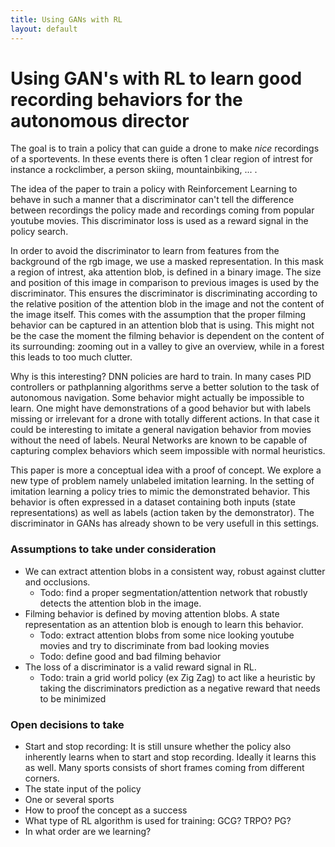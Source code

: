 ```yaml
---
title: Using GANs with RL
layout: default
---
```


# Using GAN's with RL to learn good recording behaviors for the autonomous director

The goal is to train a policy that can guide a drone to make _nice_ recordings of a sportevents. In these events there is often 1 clear region of intrest for instance a rockclimber, a person skiing, mountainbiking, ... . 

The idea of the paper to train a policy with Reinforcement Learning to behave in such a manner that a discriminator can't tell the difference between recordings the policy made and recordings coming from popular youtube movies. This discriminator loss is used as a reward signal in the policy search.

In order to avoid the discriminator to learn from features from the background of the rgb image, we use a masked representation. In this mask a region of intrest, aka attention blob, is defined in a binary image. The size and position of this image in comparison to previous images is used by the discriminator. This ensures the discriminator is discriminating according to the relative position of the attention blob in the image and not the content of the image itself. 
This comes with the assumption that the proper filming behavior can be captured in an attention blob that is using. 
This might not be the case the moment the filming behavior is dependent on the content of its surrounding: zooming out in a valley to give an overview, while in a forest this leads to too much clutter.

Why is this interesting? DNN policies are hard to train. In many cases PID controllers or pathplanning algorithms serve a better solution to the task of autonomous navigation. Some behavior might actually be impossible to learn. One might have demonstrations of a good behavior but with labels missing or irrelevant for a drone with totally different actions. In that case it could be interesting to imitate a general navigation behavior from movies without the need of labels. Neural Networks are known to be capable of capturing complex behaviors which seem impossible with normal heuristics. 

This paper is more a conceptual idea with a proof of concept. We explore a new type of problem namely unlabeled imitation learning. In the setting of imitation learning a policy tries to mimic the demonstrated behavior. This behavior is often expressed in a dataset containing both inputs (state representations) as well as labels (action taken by the demonstrator). The discriminator in GANs has already shown to be very usefull in this settings.

### Assumptions to take under consideration

* We can extract attention blobs in a consistent way, robust against clutter and occlusions.
	* Todo: find a proper segmentation/attention network that robustly detects the attention blob in the image.
* Filming behavior is defined by moving attention blobs. A state representation as an attention blob is enough to learn this behavior.
	* Todo: extract attention blobs from some nice looking youtube movies and try to discriminate from bad looking movies
	* Todo: define good and bad filming behavior
* The loss of a discriminator is a valid reward signal in RL.
	* Todo: train a grid world policy (ex Zig Zag) to act like a heuristic by taking the discriminators prediction as a negative reward that needs to be minimized

### Open decisions to take

* Start and stop recording: It is still unsure whether the policy also inherently learns when to start and stop recording. Ideally it learns this as well. Many sports consists of short frames coming from different corners.
* The state input of the policy 
* One or several sports
* How to proof the concept as a success
* What type of RL algorithm is used for training: GCG? TRPO? PG?
* In what order are we learning?

